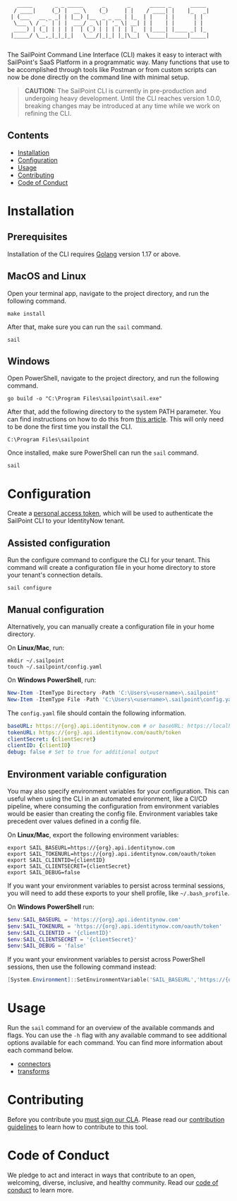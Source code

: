 ```
   _____       _ _ _____      _       _      _____ _      _____ 
  / ____|     (_) |  __ \    (_)     | |    / ____| |    |_   _|
 | (___   __ _ _| | |__) |__  _ _ __ | |_  | |    | |      | |  
  \___ \ / _` | | |  ___/ _ \| | '_ \| __| | |    | |      | |  
  ____) | (_| | | | |  | (_) | | | | | |_  | |____| |____ _| |_ 
 |_____/ \__,_|_|_|_|   \___/|_|_| |_|\__|  \_____|______|_____|
                                                                
```

The SailPoint Command Line Interface (CLI) makes it easy to interact with SailPoint's SaaS Platform in a programmatic way.  Many functions that use to be accomplished through tools like Postman or from custom scripts can now be done directly on the command line with minimal setup.

> **CAUTION:** The SailPoint CLI is currently in pre-production and undergoing heavy development.  Until the CLI reaches version 1.0.0, breaking changes may be introduced at any time while we work on refining the CLI.

## Contents

- [Installation](#installation)
- [Configuration](#configuration)
- [Usage](#usage)
- [Contributing](#contributing)
- [Code of Conduct](#code-of-conduct)

# Installation

## Prerequisites

Installation of the CLI requires [Golang](https://go.dev/doc/install) version 1.17 or above.

## MacOS and Linux

Open your terminal app, navigate to the project directory, and run the following command.

```shell
make install
```

After that, make sure you can run the `sail` command.

```shell
sail
```

## Windows

Open PowerShell, navigate to the project directory, and run the following command.

```shell
go build -o "C:\Program Files\sailpoint\sail.exe"
```

After that, add the following directory to the system PATH parameter. You can find instructions on how to do this from [this article](https://medium.com/@kevinmarkvi/how-to-add-executables-to-your-path-in-windows-5ffa4ce61a53). This will only need to be done the first time you install the CLI.

```text
C:\Program Files\sailpoint
```

Once installed, make sure PowerShell can run the `sail` command.

```shell
sail
```

# Configuration

Create a [personal access token](https://developer.sailpoint.com/idn/api/authentication#personal-access-tokens), which will be used to authenticate the SailPoint CLI to your IdentityNow tenant.

## Assisted configuration

Run the configure command to configure the CLI for your tenant.  This command will create a configuration file in your home directory to store your tenant's connection details.

```shell
sail configure
```

## Manual configuration

Alternatively, you can manually create a configuration file in your home directory.

On **Linux/Mac**, run:

```shell
mkdir ~/.sailpoint
touch ~/.sailpoint/config.yaml
```

On **Windows PowerShell**, run:

```powershell
New-Item -ItemType Directory -Path 'C:\Users\<username>\.sailpoint'
New-Item -ItemType File -Path 'C:\Users\<username>\.sailpoint\config.yaml' 
```

The `config.yaml` file should contain the following information.

```yaml
baseURL: https://{org}.api.identitynow.com # or baseURL: https://localhost:7100
tokenURL: https://{org}.api.identitynow.com/oauth/token
clientSecret: {clientSecret}
clientID: {clientID}
debug: false # Set to true for additional output
```

## Environment variable configuration

You may also specify environment variables for your configuration.  This can useful when using the CLI in an automated environment, like a CI/CD pipeline, where consuming the configuration from environment variables would be easier than creating the config file.  Environment variables take precedent over values defined in a config file.

On **Linux/Mac**, export the following environment variables:

```shell
export SAIL_BASEURL=https://{org}.api.identitynow.com
export SAIL_TOKENURL=https://{org}.api.identitynow.com/oauth/token
export SAIL_CLIENTID={clientID}
export SAIL_CLIENTSECRET={clientSecret}
export SAIL_DEBUG=false
```

If you want your environment variables to persist across terminal sessions, you will need to add these exports to your shell profile, like `~/.bash_profile`.

On **Windows PowerShell** run:

```powershell
$env:SAIL_BASEURL = 'https://{org}.api.identitynow.com'
$env:SAIL_TOKENURL = 'https://{org}.api.identitynow.com/oauth/token'
$env:SAIL_CLIENTID = '{clientID}'
$env:SAIL_CLIENTSECRET = '{clientSecret}'
$env:SAIL_DEBUG = 'false'
```

If you want your environment variables to persist across PowerShell sessions, then use the following command instead:

```powershell
[System.Environment]::SetEnvironmentVariable('SAIL_BASEURL','https://{org}.api.identitynow.com')
```

# Usage

Run the `sail` command for an overview of the available commands and flags.  You can use the `-h` flag with any available command to see additional options available for each command. You can find more information about each command below.

- [connectors](./cmd/connector/README.md)
- [transforms](./cmd/transform/README.md)

# Contributing

Before you contribute you [must sign our CLA](https://cla-assistant.io/sailpoint-oss/sailpoint-cli). Please read our [contribution guidelines](https://github.com/sailpoint-oss/sailpoint-cli/blob/main/CONTRIBUTING.md) to learn how to contribute to this tool.

# Code of Conduct

We pledge to act and interact in ways that contribute to an open, welcoming, diverse, inclusive, and healthy community. Read our [code of conduct](https://github.com/sailpoint-oss/sailpoint-cli/blob/main/CODE_OF_CONDUCT.md) to learn more.
